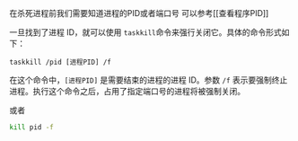 在杀死进程前我们需要知道进程的PID或者端口号
可以参考[[查看程序PID]]

一旦找到了进程 ID，就可以使用 `taskkill`命令来强行关闭它。具体的命令形式如下：

```
taskkill /pid [进程PID] /f
```

在这个命令中，`[进程PID]` 是需要结束的进程的进程 ID。参数 `/f` 表示要强制终止进程。执行这个命令之后，占用了指定端口号的进程将被强制关闭。

或者
```bash
kill pid -f
```